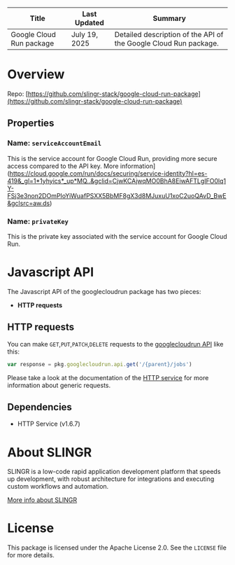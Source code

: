 <table class="table" style="margin-top: 10px">
    <thead>
    <tr>
        <th>Title</th>
        <th>Last Updated</th>
        <th>Summary</th>
    </tr>
    </thead>
    <tbody>
    <tr>
        <td>Google Cloud Run package</td>
        <td>July 19, 2025</td>
        <td>Detailed description of the API of the Google Cloud Run package.</td>
    </tr>
    </tbody>
</table>

# Overview

Repo: [https://github.com/slingr-stack/google-cloud-run-package](https://github.com/slingr-stack/google-cloud-run-package)

## Properties

### Name: `serviceAccountEmail`

This is the service account for Google Cloud Run, providing more secure access compared to the API key.
More information](https://cloud.google.com/run/docs/securing/service-identity?hl=es-419&_gl=1*1yhyics*_up*MQ..&gclid=CjwKCAjwqMO0BhA8EiwAFTLgIFO0lq1Y-FSj3e3non2DOmPIoYiWuafPSXX5BbMF8gX3d8MJuxuU1xoC2uoQAvD_BwE&gclsrc=aw.ds)

### Name: `privateKey`

This is the private key associated with the service account for Google Cloud Run.

# Javascript API

The Javascript API of the googlecloudrun package has two pieces:

- **HTTP requests**

## HTTP requests

You can make `GET`,`PUT`,`PATCH`,`DELETE` requests to the [googlecloudrun API](https://cloud.google.com/run/docs/reference/rest) like this:

```javascript
var response = pkg.googlecloudrun.api.get('/{parent}/jobs')
```

Please take a look at the documentation of the [HTTP service](https://github.com/slingr-stack/http-service)
for more information about generic requests.

## Dependencies
* HTTP Service (v1.6.7)

# About SLINGR

SLINGR is a low-code rapid application development platform that speeds up development,
with robust architecture for integrations and executing custom workflows and automation.

[More info about SLINGR](https://slingr.io)

# License

This package is licensed under the Apache License 2.0. See the `LICENSE` file for more details.

